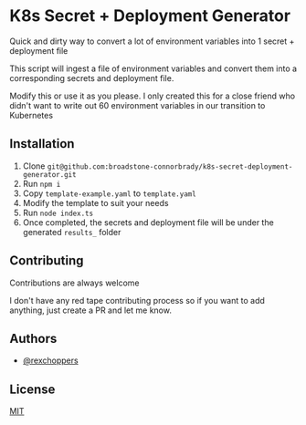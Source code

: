 # K8s Secret + Deployment Generator

Quick and dirty way to convert a lot of environment variables into 1 secret + deployment file

This script will ingest a file of environment variables and convert them into a corresponding secrets and deployment file. 

Modify this or use it as you please. I only created this for a close friend who didn't want to write out 60 environment variables in our transition to Kubernetes
## Installation

1. Clone `git@github.com:broadstone-connorbrady/k8s-secret-deployment-generator.git`
2. Run `npm i`
3. Copy `template-example.yaml` to `template.yaml`
4. Modify the template to suit your needs
5. Run `node index.ts`
6. Once completed, the secrets and deployment file will be under the generated `results_` folder


## Contributing

Contributions are always welcome

I don't have any red tape contributing process so if you want to add anything, just create a PR and let me know.
## Authors

- [@rexchoppers](https://github.com/rexchoppers)


## License

[MIT](https://choosealicense.com/licenses/mit/)


